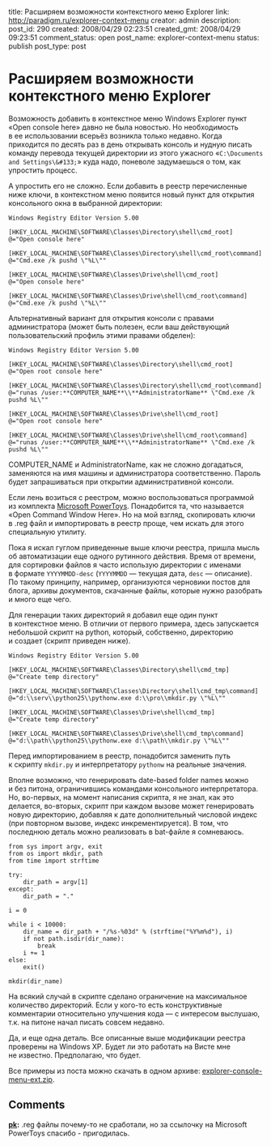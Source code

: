 title: Расширяем возможности контекстного меню Explorer
link: http://paradigm.ru/explorer-context-menu
creator: admin
description: 
post_id: 290
created: 2008/04/29 02:23:51
created_gmt: 2008/04/29 09:23:51
comment_status: open
post_name: explorer-context-menu
status: publish
post_type: post

# Расширяем возможности контекстного меню Explorer

Возможность добавить в контекстное меню Windows Explorer пункт «Open console here» давно не была новостью. Но необходимость в ее использовании всерьёз возникла только недавно. Когда приходится по десять раз в день открывать консоль и нудную писать команду перевода текущей директории из этого ужасного «`C:\Documents and Settings\&#133;`» куда надо, поневоле задумаешься о том, как упростить процесс.

А упростить его не сложно. Если добавить в реестр перечисленные ниже ключи, в контекстном меню появится новый пункт для открытия консольного окна в выбранной директории:
    
    Windows Registry Editor Version 5.00
    
    [HKEY_LOCAL_MACHINE\SOFTWARE\Classes\Directory\shell\cmd_root]
    @="Open console here"
    
    [HKEY_LOCAL_MACHINE\SOFTWARE\Classes\Directory\shell\cmd_root\command]
    @="Cmd.exe /k pushd \"%L\""
    
    [HKEY_LOCAL_MACHINE\SOFTWARE\Classes\Drive\shell\cmd_root]
    @="Open console here"
    
    [HKEY_LOCAL_MACHINE\SOFTWARE\Classes\Drive\shell\cmd_root\command]
    @="Cmd.exe /k pushd \"%L\""

Альтернативный вариант для открытия консоли с правами администратора (может быть полезен, если ваш действующий пользовательский профиль этими правами обделен):
    
    Windows Registry Editor Version 5.00
    
    [HKEY_LOCAL_MACHINE\SOFTWARE\Classes\Directory\shell\cmd_root]
    @="Open root console here"
    
    [HKEY_LOCAL_MACHINE\SOFTWARE\Classes\Directory\shell\cmd_root\command]
    @="runas /user:**COMPUTER_NAME**\\**AdministratorName** \"Cmd.exe /k pushd %L\""
    
    [HKEY_LOCAL_MACHINE\SOFTWARE\Classes\Drive\shell\cmd_root]
    @="Open root console here"
    
    [HKEY_LOCAL_MACHINE\SOFTWARE\Classes\Drive\shell\cmd_root\command]
    @="runas /user:**COMPUTER_NAME**\\**AdministratorName** \"Cmd.exe /k pushd %L\""

COMPUTER_NAME и AdministratorName, как не сложно догадаться, заменяются на имя машины и администратора соответственно. Пароль будет запрашиваться при открытии административной консоли.

Если лень возиться с реестром, можно воспользоваться программой из комплекта [Microsoft PowerToys](http://b23.ru/pyq). Понадобится та, что называется «Open Command Window Here». Но на мой взгляд, скопировать ключи в .reg файл и импортировать в реестр проще, чем искать для этого специальную утилиту.

Пока я искал гуглом приведенные выше ключи реестра, пришла мысль об автоматизации еще одного рутинного действия. Время от времени, для сортировки файлов я часто использую директории с именами в формате `YYYYMMDD-desc` (`YYYYMMDD` — текущая дата, `desc` — описание). По такому принципу, например, организуются черновики постов для блога, архивы документов, скачанные файлы, которые нужно разобрать и много еще чего.

Для генерации таких директорий я добавил еще один пункт в контекстное меню. В отличии от первого примера, здесь запускается небольшой скрипт на python, который, собственно, директорию и создает (скрипт приведен ниже).
    
    Windows Registry Editor Version 5.00
    
    [HKEY_LOCAL_MACHINE\SOFTWARE\Classes\Directory\shell\cmd_tmp]
    @="Create temp directory"
    
    [HKEY_LOCAL_MACHINE\SOFTWARE\Classes\Directory\shell\cmd_tmp\command]
    @="d:\\serv\\python25\\pythonw.exe d:\\pro\\mkdir.py \"%L\""
    
    [HKEY_LOCAL_MACHINE\SOFTWARE\Classes\Drive\shell\cmd_tmp]
    @="Create temp directory"
    
    [HKEY_LOCAL_MACHINE\SOFTWARE\Classes\Drive\shell\cmd_tmp\command]
    @="d:\\path\\python25\\pythonw.exe d:\\path\\mkdir.py \"%L\""

Перед импортированием в реестр, понадобится заменить путь к скрипту `mkdir.py` и интерпретатору `pythonw` на реальные значения.

Вполне возможно, что генерировать date-based folder names можно и без питона, ограничившись командами консольного интерпретатора. Но, во-первых, на момент написания скрипта, я не знал, как это делается, во-вторых, скрипт при каждом вызове может генерировать новую директорию, добавляя к дате дополнительный числовой индекс (при повторном вызове, индекс инкрементируется). В том, что последнюю деталь можно реализовать в bat-файле я сомневаюсь.
    
    from sys import argv, exit
    from os import mkdir, path
    from time import strftime
    
    try:
        dir_path = argv[1]
    except:
        dir_path = "."
    
    i = 0
    
    while i < 10000:
        dir_name = dir_path + "/%s-%03d" % (strftime("%Y%m%d"), i)
        if not path.isdir(dir_name):
            break
        i += 1
    else:
        exit()
    
    mkdir(dir_name)

На всякий случай в скрипте сделано ограничение на максимальное количество директорий. Если у кого-то есть конструктивные комментарии относительно улучшения кода — с интересом выслушаю, т.к. на питоне начал писать совсем недавно.

Да, и еще одна деталь. Все описанные выше модификации реестра проверены на Windows XP. Будет ли это работать на Висте мне не известно. Предполагаю, что будет.

Все примеры из поста можно скачать в одном архиве: [explorer-console-menu-ext.zip](http://things.paradigm.ru/explorer-console-menu-ext.zip).

## Comments

**[pk](#633 "2008/04/29 19:38:05"):** .reg файлы почему-то не сработали, но за ссылочку на Microsoft PowerToys спасибо - пригодилась.

